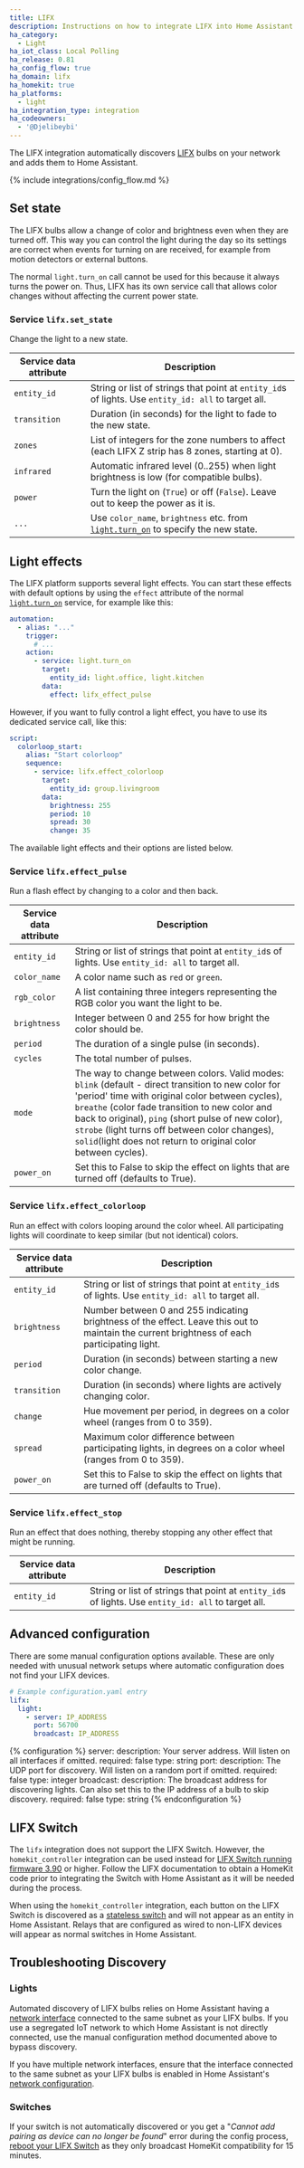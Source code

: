 ```yaml
---
title: LIFX
description: Instructions on how to integrate LIFX into Home Assistant.
ha_category:
  - Light
ha_iot_class: Local Polling
ha_release: 0.81
ha_config_flow: true
ha_domain: lifx
ha_homekit: true
ha_platforms:
  - light
ha_integration_type: integration
ha_codeowners:
  - '@Djelibeybi'
---
```


The LIFX integration automatically discovers [LIFX](https://www.lifx.com) bulbs on your network and adds them to Home Assistant.

{% include integrations/config_flow.md %}

## Set state

The LIFX bulbs allow a change of color and brightness even when they are turned off. This way you can control the light during the day so its settings are correct when events for turning on are received, for example from motion detectors or external buttons.

The normal `light.turn_on` call cannot be used for this because it always turns the power on. Thus, LIFX has its own service call that allows color changes without affecting the current power state.

### Service `lifx.set_state`

Change the light to a new state.

| Service data attribute | Description |
| ---------------------- | ----------- |
| `entity_id` | String or list of strings that point at `entity_id`s of lights. Use `entity_id: all` to target all.
| `transition` | Duration (in seconds) for the light to fade to the new state.
| `zones` | List of integers for the zone numbers to affect (each LIFX Z strip has 8 zones, starting at 0).
| `infrared` | Automatic infrared level (0..255) when light brightness is low (for compatible bulbs).
| `power` | Turn the light on (`True`) or off (`False`). Leave out to keep the power as it is.
| `...` | Use `color_name`, `brightness` etc. from [`light.turn_on`](/integrations/light/#service-lightturn_on) to specify the new state.

## Light effects

The LIFX platform supports several light effects. You can start these effects with default options by using the `effect` attribute of the normal [`light.turn_on`](/integrations/light/#service-lightturn_on) service, for example like this:

```yaml
automation:
  - alias: "..."
    trigger:
      # ...
    action:
      - service: light.turn_on
        target:
          entity_id: light.office, light.kitchen
        data:
          effect: lifx_effect_pulse
```

However, if you want to fully control a light effect, you have to use its dedicated service call, like this:

```yaml
script:
  colorloop_start:
    alias: "Start colorloop"
    sequence:
      - service: lifx.effect_colorloop
        target:
          entity_id: group.livingroom
        data:
          brightness: 255
          period: 10
          spread: 30
          change: 35
```

The available light effects and their options are listed below.

### Service `lifx.effect_pulse`

Run a flash effect by changing to a color and then back.

| Service data attribute | Description |
| ---------------------- | ----------- |
| `entity_id` | String or list of strings that point at `entity_id`s of lights. Use `entity_id: all` to target all.
| `color_name` | A color name such as `red` or `green`.
| `rgb_color` | A list containing three integers representing the RGB color you want the light to be.
| `brightness` | Integer between 0 and 255 for how bright the color should be.
| `period` | The duration of a single pulse (in seconds).
| `cycles` | The total number of pulses.
| `mode` | The way to change between colors. Valid modes: `blink` (default - direct transition to new color for 'period' time with original color between cycles), `breathe` (color fade transition to new color and back to original), `ping` (short pulse of new color), `strobe` (light turns off between color changes), `solid`(light does not return to original color between cycles).
| `power_on` | Set this to False to skip the effect on lights that are turned off (defaults to True).

### Service `lifx.effect_colorloop`

Run an effect with colors looping around the color wheel. All participating lights will coordinate to keep similar (but not identical) colors.

| Service data attribute | Description |
| ---------------------- | ----------- |
| `entity_id` | String or list of strings that point at `entity_id`s of lights. Use `entity_id: all` to target all.
| `brightness` | Number between 0 and 255 indicating brightness of the effect. Leave this out to maintain the current brightness of each participating light.
| `period` | Duration (in seconds) between starting a new color change.
| `transition` | Duration (in seconds) where lights are actively changing color.
| `change` | Hue movement per period, in degrees on a color wheel (ranges from 0 to 359).
| `spread` | Maximum color difference between participating lights, in degrees on a color wheel (ranges from 0 to 359).
| `power_on` | Set this to False to skip the effect on lights that are turned off (defaults to True).

### Service `lifx.effect_stop`

Run an effect that does nothing, thereby stopping any other effect that might be running.

| Service data attribute | Description |
| ---------------------- | ----------- |
| `entity_id` | String or list of strings that point at `entity_id`s of lights. Use `entity_id: all` to target all.


## Advanced configuration

There are some manual configuration options available. These are only needed with unusual network setups where automatic configuration does not find your LIFX devices.

```yaml
# Example configuration.yaml entry
lifx:
  light:
    - server: IP_ADDRESS
      port: 56700
      broadcast: IP_ADDRESS
```

{% configuration %}
server:
  description: Your server address. Will listen on all interfaces if omitted.
  required: false
  type: string
port:
  description: The UDP port for discovery. Will listen on a random port if omitted.
  required: false
  type: integer
broadcast:
  description: The broadcast address for discovering lights. Can also set this to the IP address of a bulb to skip discovery.
  required: false
  type: string
{% endconfiguration %}

## LIFX Switch

The `lifx` integration does not support the LIFX Switch. However, the `homekit_controller` integration can be used instead for
[LIFX Switch running firmware 3.90](https://support.lifx.com/en_us/switch-3-90-update-rk4zYiXVq) or higher. Follow the LIFX
documentation to obtain a HomeKit code prior to integrating the Switch with Home Assistant as it will be needed during the process.

When using the `homekit_controller` integration, each button on the LIFX Switch is discovered as a
[stateless switch](/integrations/homekit_controller#stateless-switches-and-sensors) and will not appear as an entity in Home Assistant.
Relays that are configured as wired to non-LIFX devices will appear as normal switches in Home Assistant.

## Troubleshooting Discovery

### Lights

Automated discovery of LIFX bulbs relies on Home Assistant having a [network interface](/integrations/network) connected to the same subnet as your LIFX bulbs. If you use a segregated IoT network to which Home Assistant is not directly connected, use the manual configuration method documented above to bypass discovery.

If you have multiple network interfaces, ensure that the interface connected to the same subnet as your LIFX bulbs is enabled in Home Assistant's [network configuration](/integrations/network).

### Switches

If your switch is not automatically discovered or you get a "_Cannot add pairing as device can no longer be found_" error
during the config process, [reboot your LIFX Switch](https://support.lifx.com/troubleshooting-switch-Hk6RWujLd) as they
only broadcast HomeKit compatibility for 15 minutes.
